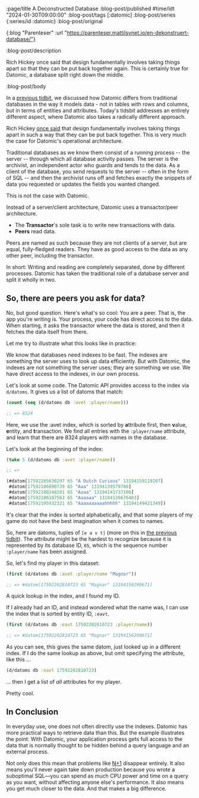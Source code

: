 :page/title A Deconstructed Database
:blog-post/published #time/ldt "2024-01-30T09:00:00"
:blog-post/tags [:datomic]
:blog-post/series {:series/id :datomic}
:blog-post/original

{:blog "Parenteser"
 :url "https://parenteser.mattilsynet.io/en-dekonstruert-database/"}

:blog-post/description

Rich Hickey once said that design fundamentally involves taking things apart so
that they can be put back together again. This is certainly true for Datomic, a
database split right down the middle.

:blog-post/body

In a [previous tidbit](/an-explosion-of-data/), we discussed how Datomic
differs from traditional databases in the way it models data - not in tables
with rows and columns, but in terms of entities and attributes. Today's tidsbit
addresses an entirely different aspect, where Datomic also takes a radically
different approach.

Rich Hickey [once said](https://www.youtube.com/watch?v=QCwqnjxqfmY) that design
fundamentally involves taking things apart in such a way that they can be put
back together. This is very much the case for Datomic's operational
architecture.

Traditional databases as we know them consist of a running process -- the server
-- through which all database activity passes. The server is the archivist, an
independent actor who guards and tends to the data. As a client of the database,
you send requests to the server -- often in the form of SQL -- and then the
archivist runs off and fetches exactly the snippets of data you requested or
updates the fields you wanted changed.

This is not the case with Datomic.

Instead of a server/client architecture, Datomic uses a transactor/peer
architecture.

- The **Transactor**'s sole task is to write new transactions with data.
- **Peers** read data.

Peers are named as such because they are not clients of a server, but are equal,
fully-fledged readers. They have as good access to the data as any other peer,
including the transactor.

In short: Writing and reading are completely separated, done by different
processes. Datomic has taken the traditional role of a database server and split
it wholly in two.

## So, there are peers you ask for data?

No, but good question. Here's what's so cool: You are a peer. That is, the app
you're writing is. Your process, your code has direct access to the data. When
starting, it asks the transactor where the data is stored, and then it fetches
the data itself from there.

Let me try to illustrate what this looks like in practice:

We know that databases need indexes to be fast. The indexes are something the
server uses to look up data efficiently. But with Datomic, the indexes are not
something the server uses; they are something we use. We have direct access to
the indexes, in our own process.

Let's look at some code. The Datomic API provides access to the index via
`d/datoms`. It gives us a list of datoms that match:

```clj
(count (seq (d/datoms db :avet :player/name)))

;; => 8324
```

Here, we use the :avet index, which is sorted by **a**ttribute first, then
**v**alue, **e**ntity, and **t**ransaction. We find all entries with the
`:player/name` attribute, and learn that there are 8324 players with names in
the database.

Let's look at the beginning of the index:

```clj
(take 5 (d/datoms db :avet :player/name))

;; =>

(#datom[17592205630297 65 "A Dutch Curious" 13194159119207]
 #datom[17592186090739 65 "Aaa" 13194139579706]
 #datom[17592188248201 65 "Aaaa" 13194141737106]
 #datom[17592186187563 65 "Aaaaaa" 13194139676483]
 #datom[17592195932321 65 "Aaaaaaaaaahhhhh" 13194149421349])
```

It's clear that the index is sorted alphabetically, and that some players of
my game do not have the best imagination when it comes to names.

So, here are datoms, tuples of `[e a v t]` (more on this in [the previous
tidbit](/an-explosion-of-data/)). The attribute might be the hardest to recognize
because it is represented by its database ID, `65`, which is the sequence number
`:player/name` has been assigned.

So, let's find my player in this dataset:

```clj
(first (d/datoms db :avet :player/name "Magnar"))

;; => #datom[17592202810723 65 "Magnar" 13194156299671]
```

A quick lookup in the index, and I found my ID.

If I already had an ID, and instead wondered what the name was, I can use the
index that is sorted by entity ID, `:eavt`.

```clj
(first (d/datoms db :eavt 17592202810723 :player/name))

;; => #datom[17592202810723 65 "Magnar" 13194156299671]
```

As you can see, this gives the same datom, just looked up in a different index.
If I do the same lookup as above, but omit specifying the attribute, like
this ...

```clj
(d/datoms db :eavt 17592202810723)
```

... then I get a list of *all* attributes for my player.

Pretty cool.

## In Conclusion

In everyday use, one does not often directly use the indexes. Datomic has more
practical ways to retrieve data than this. But the example illustrates the
point: With Datomic, your application process gets full access to the data that
is normally thought to be hidden behind a query language and an external
process.

Not only does this mean that problems like
[N+1](https://docs.sentry.io/product/issues/issue-details/performance-issues/n-one-queries/)
disappear entirely. It also means you'll never again take down production
because you wrote a suboptimal SQL—you can spend as much CPU power and time on a
query as you want, without affecting anyone else's performance. It also means
you get much closer to the data. And that makes a big difference.
